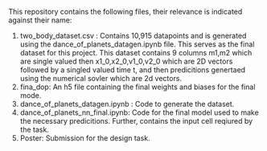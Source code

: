 This repository contains the following files, their relevance is indicated against their name:
1. two_body_dataset.csv : Contains 10,915 datapoints and is generated using the dance_of_planets_datagen.ipynb file. This serves as the final dataset for this project. This dataset contains 9 columns m1,m2 which are single valued then x1_0,x2_0,v1_0,v2_0 which are 2D vectors followed by a singled valued time t, and then predicitions genertaed using the numerical sovler which are 2d vectors.
2. fina_dop: An h5 file containing the final weights and biases for the final mode.
3. dance_of_planets_datagen.ipynb : Code to generate the dataset.
4. dance_of_planets_nn_final.ipynb: Code for the final model used to make the necessary predicitions. Further, contains the input cell reqiured by the task.
5. Poster: Submission for the design task.
